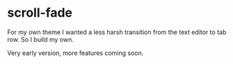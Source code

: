 # scroll-fade

For my own theme I wanted a less harsh transition from the
text editor to tab row. So I build my own.

Very early version, more features coming soon.

